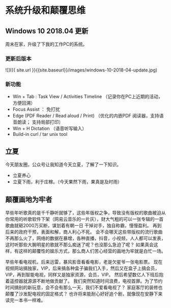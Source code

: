 # 系统升级和颠覆思维

## Windows 10 2018.04 更新

周末在家，升级了下我的工作PC的系统。
### 更新后版本

![]({{ site.url }}{{site.baseurl}}/images/windows-10-2018-04-update.jpg)

### 新功能

- Win + Tab  :  Task View / Activities Timeline  （记录你在PC上近期的活动，方便回溯）
- Focus Assist ： 免打扰
- Edge (PDF Reader / Read aloud / Print) （优化的内嵌PDF 阅读器，支持语音朗读； 支持局部打印）
- Win + H Dictation （语音听写输入）
- Build-in curl / tar unix tool

## 立夏

今天朋友圈，公众号让我知道今天立夏，了解了一下知识。

- 立夏养心
- 立夏下雨，利于庄稼。（今天果然下雨，果真是及时雨）

## 颠覆画地为牢者

早些年听歌真的是千千静听就够了，这些年版权之争，导致没有版权的歌曲被迫从你常用的听歌软件下架（网易云音乐的一片灰），财大气粗的可以一张专辑的一首歌曲就砸2000万买断，谋划着有朝一日
干掉对手，独自称霸，慢慢盈利。 再到后来的政府干预，表面和解，商人利心不死。
会不会哪天这些带版权的流行歌曲不再那么火了，网络的数据在暴增，各种直播，抖音，小视频，人人都可以发表，这时听那些大腕明星的歌就不那么痴迷了呢？也没那么急迫了呢？
如果真会这样，有这样的颠覆性的娱乐方式，那么商人们苦心经营的画地为牢就是白忙一场。

早些年看电视机，后来迅雷，暴风影音看看电影，老是欠星爷一张电影票。
现在视频网站搞独家，VIP，后来搞各种盒子骗我们入手，然后又在盒子上搞会员，VIP，再到智能电视，同样又是独家资源，会员，VIP。
然后希望数亿人下班后抱着遥控器就源源不断地做贡献了。
我们突然知道时间浪费，电视首罪。为了节约时间搞别的新玩意，会不会有那么一天，我们不爱看电视了？ 家庭客厅的装修也颠覆了沙发配电视的固定格式？
也许将来能耐心好好追个剧，就像现在安静下来读完一本书一样难。